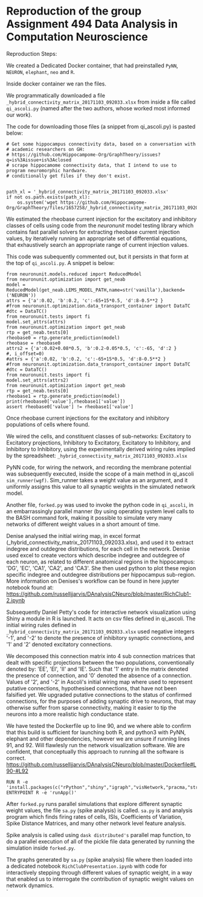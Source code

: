 
# Reproduction of the group Assignment 494 Data Analysis in Computation Neuroscience

Reproduction Steps:

We created a Dedicated Docker container, that had preinstalled `PyNN`, `NEURON`, `elephant`, `neo` and `R`.

Inside docker container we ran the files.

We programmatically downloaded a file `_hybrid_connectivity_matrix_20171103_092033.xlsx` from inside a file called `qi_ascoli.py` (named after the two authors, whose worked most informed our work).

The code for downloading those files (a snippet from qi_ascoli.py) is pasted below:
```
# Get some hippocampus connectivity data, based on a conversation with
# academic researchers on GH:
# https://github.com/Hippocampome-Org/GraphTheory/issues?q=is%3Aissue+is%3Aclosed
# scrape hippocamome connectivity data, that I intend to use to program neuromorphic hardware.
# conditionally get files if they don't exist.


path_xl = '_hybrid_connectivity_matrix_20171103_092033.xlsx'
if not os.path.exists(path_xl):
    os.system('wget https://github.com/Hippocampome-Org/GraphTheory/files/1657258/_hybrid_connectivity_matrix_20171103_092033.xlsx')
```

We estimated the rheobase current injection for the excitatory and inhibitory classes of cells using code from the _neuronunit_ model testing library which contains fast parallel solvers for extracting rheobase current injection values, by iteratively running an appropriate set of differential equations, that exhaustively search an appropriate range of current injection values.

This code was subequently commented out, but it persists in that form at the top of `qi_ascoli.py`. A snippet is below:
```
from neuronunit.models.reduced import ReducedModel
from neuronunit.optimization import get_neab
model = ReducedModel(get_neab.LEMS_MODEL_PATH,name=str('vanilla'),backend=('NEURON'))
attrs = {'a':0.02, 'b':0.2, 'c':-65+15*0.5, 'd':8-0.5**2 }
#from neuronunit.optimization.data_transport_container import DataTC
#dtc = DataTC()
from neuronunit.tests import fi
model.set_attrs(attrs)
from neuronunit.optimization import get_neab
rtp = get_neab.tests[0]
rheobase0 = rtp.generate_prediction(model)
rheobase = rheobase0
attrs2 = {'a':0.02+0.08*0.5, 'b':0.2-0.05*0.5, 'c':-65, 'd':2 }
#, i_offset=0)
#attrs = {'a':0.02, 'b':0.2, 'c':-65+15*0.5, 'd':8-0.5**2 }
#from neuronunit.optimization.data_transport_container import DataTC
#dtc = DataTC()
from neuronunit.tests import fi
model.set_attrs(attrs2)
from neuronunit.optimization import get_neab
rtp = get_neab.tests[0]
rheobase1 = rtp.generate_prediction(model)
print(rheobase0['value'],rheobase1['value'])
assert rheobase0['value'] != rheobase1['value']
```

Once rheobase current injections for the excitatory and inhibitory populations of cells where found.

We wired the cells, and constituent classes of sub-networks: Excitatory to Excitatory projections, Inhibitory to Excitatory, Excitatory to Inhibitory, and Inhibitory to Inhibitory, using the experimentally derived wiring rules implied by the spreadsheet: `_hybrid_connectivity_matrix_20171103_092033.xlsx`

PyNN code, for wiring the network, and recording the membrane potential was subsequently executed, inside the scope of a main method in qi_ascoli `sim_runner(wgf)`. Sim_runner takes a weight value as an argument, and it uniformly assigns this value to all synaptic weights in the simulated network model.

Another file, `forked.py` was used to invoke the python code in `qi_ascoli`, in an embarrassingly parallel manner (by using operating system level calls to the BASH command fork, making it possible to simulate very many networks of different weight values in a short amount of time.

Denise analysed the initial wiring map, in excel format (_hybrid_connectivity_matrix_20171103_092033.xlsx), and used it to extract indegree and outdegree distributions, for each cell in the network. Denise used excel to create vectors which describe indegree and outdegree of each neuron, as related to different anatomical regions in the hippocampus: 'DG', 'EC', 'CA1', 'CA2', and 'CA3'. She then used python to plot these region specific indegree and outdegree distributions per hippocampus sub-region. More information on Denises's workflow can be found in here jupyter notebook found at: https://github.com/russelljjarvis/DAnalysisCNeuro/blob/master/RichClub1-2.ipynb

Subsequently Daniel Petty's code for interactive network visualization using Shiny a module in R is launched. It acts on csv files defined in qi_ascoli. The initial wiring rules defined in `_hybrid_connectivity_matrix_20171103_092033.xlsx` used negative integers '-1', and '-2' to denote the presence of inhibitory synaptic connections, and '1' and '2' denoted excitatory connections.

We decomposed this connection matrix into 4 sub connection matrices that dealt with specific projections between the two populations, conventionally denoted by: 'EE', 'EI', 'II' and 'IE'. Such that '1' entry in the matrix denoted the presence of connection, and '0' denoted the absence of a connection. Values of '2', and '-2' in Ascoli's initial wiring map where used to represent putative connections, hypothesised connections, that have not been falsified yet. We upgraded putative connections to the status of confirmed connections, for the purposes of adding synaptic drive to neurons, that may otherwise suffer from sparse connectivity, making it easier to tip the neurons into a more realistic high conductance state.

We have tested the Dockerfile up to line 90, and we where able to confirm that this build is sufficient for launching both R, and python3 with PyNN, elephant and other dependencies, however we are unsure if running lines 91, and 92. Will flawlesly run the network visualization software. We are confident, that conceptually this approach to running all the software is correct.
https://github.com/russelljjarvis/DAnalysisCNeuro/blob/master/Dockerfile#L90-#L92
```
RUN R -e 'install.packages(c("rPython","shiny","igraph","visNetwork,"pracma,"stringr","chorddiag"))'
ENTRYPOINT R -e 'runApp()'
```
After `forked.py` runs parallel simulations that explore different synaptic weight values, the file `sa.py` (spike analysis) is called. `sa.py` is and analysis program which finds firing rates of cells, ISIs, Coefficients of Variation, Spike Distance Matrices, and many other network level feature analysis.

Spike analysis is called using `dask distributed's` parallel map function, to do a parallel execution of all of the pickle file data generated by running the simulation inside `forked.py`.

The graphs generated by `sa.py` (spike analysis) file where then loaded into a dedicated notebook `RichClubPresentation.ipynb` with code for interactively stepping through different values of synaptic weight, in a way that enabled us to interrogate the contribution of synaptic weight values on network dynamics.  
`









